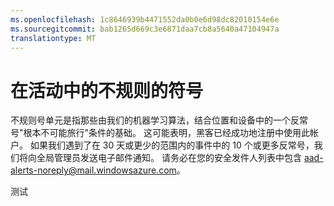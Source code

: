 ```yaml
---
ms.openlocfilehash: 1c8646939b4471552da0b0e6d98dc82010154e6e
ms.sourcegitcommit: bab1265d669c3e6871daa7cb8a5640a47104947a
translationtype: MT
---
```

<properties
    pageTitle="在活动中的不规则的符号"
    description="报告包含签名已确定为异常由我们的机器学习算法的单元。"
    services="active-directory"
    documentationCenter=""
    authors="SSalahAhmed"
    manager="gchander"
    editor=""/>

<tags
    ms.service="active-directory"
    ms.workload="identity"
    ms.tgt_pltfrm="na"
    ms.devlang="na"
    ms.topic="article"
    ms.date="08/17/2015"
    ms.author="saah;kenhoff"/>

# 在活动中的不规则的符号

不规则号单元是指那些由我们的机器学习算法，结合位置和设备中的一个反常号"根本不可能旅行"条件的基础。 这可能表明，黑客已经成功地注册中使用此帐户。
如果我们遇到了在 30 天或更少的范围内的事件中的 10 个或更多反常号，我们将向全局管理员发送电子邮件通知。 请务必在您的安全发件人列表中包含 aad-alerts-noreply@mail.windowsazure.com。

测试
